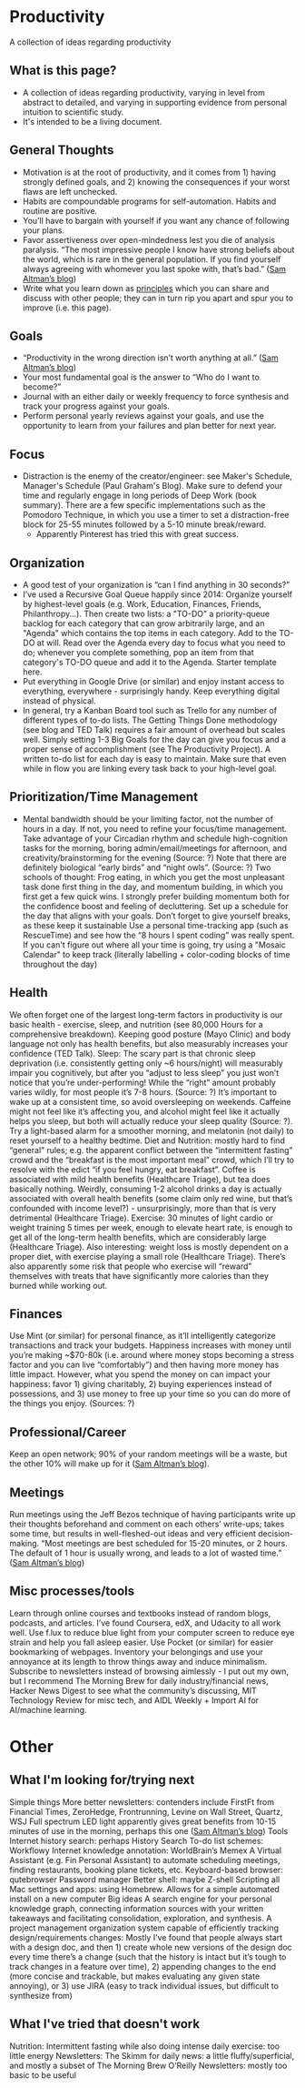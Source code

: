 # Productivity
A collection of ideas regarding productivity

## What is this page?
* A collection of ideas regarding productivity, varying in level from abstract to detailed, and varying in supporting evidence from personal intuition to scientific study.
* It's intended to be a living document.

## General Thoughts
* Motivation is at the root of productivity, and it comes from 1) having strongly defined goals, and 2) knowing the consequences if your worst flaws are left unchecked.
* Habits are compoundable programs for self-automation. Habits and routine are positive.
* You’ll have to bargain with yourself if you want any chance of following your plans.
* Favor assertiveness over open-mindedness lest you die of analysis paralysis. “The most impressive people I know have strong beliefs about the world, which is rare in the general population. If you find yourself always agreeing with whomever you last spoke with, that’s bad.” ([Sam Altman’s blog](http://blog.samaltman.com/productivity))
* Write what you learn down as [principles](https://www.principles.com/) which you can share and discuss with other people; they can in turn rip you apart and spur you to improve (i.e. this page).

## Goals
* “Productivity in the wrong direction isn’t worth anything at all.” ([Sam Altman’s blog](http://blog.samaltman.com/productivity))
* Your most fundamental goal is the answer to “Who do I want to become?”
* Journal with an either daily or weekly frequency to force synthesis and track your progress against your goals.
* Perform personal yearly reviews against your goals, and use the opportunity to learn from your failures and plan better for next year.

## Focus
* Distraction is the enemy of the creator/engineer: see Maker's Schedule, Manager's Schedule (Paul Graham's Blog). Make sure to defend your time and regularly engage in long periods of Deep Work (book summary). There are a few specific implementations such as the Pomodoro Technique, in which you use a timer to set a distraction-free block for 25-55 minutes followed by a 5-10 minute break/reward.
  * Apparently Pinterest has tried this with great success.

## Organization
* A good test of your organization is “can I find anything in 30 seconds?”
* I’ve used a Recursive Goal Queue happily since 2014: Organize yourself by highest-level goals (e.g. Work, Education, Finances, Friends, Philanthropy...). Then create two lists: a "TO-DO" a priority-queue backlog for each category that can grow arbitrarily large, and an "Agenda" which contains the top items in each category. Add to the TO-DO at will. Read over the Agenda every day to focus what you need to do; whenever you complete something, pop an item from that category's TO-DO queue and add it to the Agenda. Starter template here.
* Put everything in Google Drive (or similar) and enjoy instant access to everything, everywhere - surprisingly handy. Keep everything digital instead of physical.
* In general, try a Kanban Board tool such as Trello for any number of different types of to-do lists. The Getting Things Done methodology (see blog and TED Talk) requires a fair amount of overhead but scales well. Simply setting 1-3 Big Goals for the day can give you focus and a proper sense of accomplishment (see The Productivity Project). A written to-do list for each day is easy to maintain. Make sure that even while in flow you are linking every task back to your high-level goal.

## Prioritization/Time Management
* Mental bandwidth should be your limiting factor, not the number of hours in a day. If not, you need to refine your focus/time management.
Take advantage of your Circadian rhythm and schedule high-cognition tasks for the morning, boring admin/email/meetings for afternoon, and creativity/brainstorming for the evening (Source: ?)
Note that there are definitely biological “early birds” and “night owls”. (Source: ?)
Two schools of thought: Frog eating, in which you get the most unpleasant task done first thing in the day, and momentum building, in which you first get a few quick wins. I strongly prefer building momentum both for the confidence boost and feeling of decluttering. 
Set up a schedule for the day that aligns with your goals. Don’t forget to give yourself breaks, as these keep it sustainable
Use a personal time-tracking app (such as RescueTime) and see how the “8 hours I spent coding” was really spent.
If you can't figure out where all your time is going, try using a "Mosaic Calendar" to keep track (literally labelling + color-coding blocks of time throughout the day)

## Health
We often forget one of the largest long-term factors in productivity is our basic health - exercise, sleep, and nutrition (see 80,000 Hours for a comprehensive breakdown). Keeping good posture (Mayo Clinic) and body language not only has health benefits, but also measurably increases your confidence (TED Talk).
Sleep: 
The scary part is that chronic sleep deprivation (i.e. consistently getting only ~6 hours/night) will measurably impair you cognitively, but after you “adjust to less sleep” you just won’t notice that you’re under-performing! While the “right” amount probably varies wildly, for most people it’s 7-8 hours. (Source: ?)
It’s important to wake up at a consistent time, so avoid oversleeping on weekends. Caffeine might not feel like it’s affecting you, and alcohol might feel like it actually helps you sleep, but both will actually reduce your sleep quality (Source: ?). Try a light-based alarm for a smoother morning, and melatonin (not daily) to reset yourself to a healthy bedtime.
Diet and Nutrition: mostly hard to find “general” rules; e.g. the apparent conflict between the “intermittent fasting” crowd and the “breakfast is the most important meal” crowd, which I’ll try to resolve with the edict “if you feel hungry, eat breakfast”. Coffee is associated with mild health benefits (Healthcare Triage), but tea does basically nothing. Weirdly, consuming 1-2 alcohol drinks a day is actually associated with overall health benefits (some claim only red wine, but that’s confounded with income level?) - unsurprisingly, more than that is very detrimental (Healthcare Triage). 
Exercise: 30 minutes of light cardio or weight training 5 times per week, enough to elevate heart rate, is enough to get all of the long-term health benefits, which are considerably large (Healthcare Triage). Also interesting: weight loss is mostly dependent on a proper diet, with exercise playing a small role (Healthcare Triage). There’s also apparently some risk that people who exercise will “reward” themselves with treats that have significantly more calories than they burned while working out.

## Finances
Use Mint (or similar) for personal finance, as it’ll intelligently categorize transactions and track your budgets.
Happiness increases with money until you’re making ~$70-80k (i.e. around where money stops becoming a stress factor and you can live “comfortably”) and then having more money has little impact. However, what you spend the money on can impact your happiness: favor 1) giving charitably, 2) buying experiences instead of possessions, and 3) use money to free up your time so you can do more of the things you enjoy. (Sources: ?)

## Professional/Career
Keep an open network; 90% of your random meetings will be a waste, but the other 10% will make up for it ([Sam Altman’s blog](http://blog.samaltman.com/productivity)).

## Meetings
Run meetings using the Jeff Bezos technique of having participants write up their thoughts beforehand and comment on each others’ write-ups; takes some time, but results in well-fleshed-out ideas and very efficient decision-making.
“Most meetings are best scheduled for 15-20 minutes, or 2 hours. The default of 1 hour is usually wrong, and leads to a lot of wasted time.” ([Sam Altman’s blog](http://blog.samaltman.com/productivity))

## Misc processes/tools
Learn through online courses and textbooks instead of random blogs, podcasts, and articles. I’ve found Coursera, edX, and Udacity to all work well.
Use f.lux to reduce blue light from your computer screen to reduce eye strain and help you fall asleep easier.
Use Pocket (or similar) for easier bookmarking of webpages.
Inventory your belongings and use your annoyance at its length to throw things away and induce minimalism.
Subscribe to newsletters instead of browsing aimlessly - I put out my own, but I recommend The Morning Brew for daily industry/financial news, Hacker News Digest to see what the community’s discussing, MIT Technology Review for misc tech, and AIDL Weekly + Import AI for AI/machine learning.

# Other
## What I'm looking for/trying next
Simple things
More better newsletters: contenders include FirstFt from Financial Times, ZeroHedge, Frontrunning, Levine on Wall Street, Quartz, WSJ
Full spectrum LED light apparently gives great benefits from 10-15 minutes of use in the morning, perhaps this one ([Sam Altman’s blog](http://blog.samaltman.com/productivity))
Tools
Internet history search: perhaps History Search
To-do list schemes: Workflowy
Internet knowledge annotation: WorldBrain’s Memex
A Virtual Assistant (e.g. Fin Personal Assistant) to automate scheduling meetings, finding restaurants, booking plane tickets, etc.
Keyboard-based browser: qutebrowser
Password manager
Better shell: maybe Z-shell
Scripting all Mac settings and apps: using Homebrew. Allows for a simple automated install on a new computer
Big ideas
A search engine for your personal knowledge graph, connecting information sources with your written takeaways and facilitating consolidation, exploration, and synthesis.
A project management organization system capable of efficiently tracking design/requirements changes: Mostly I’ve found that people always start with a design doc, and then 1) create whole new versions of the design doc every time there’s a change (such that the history is intact but it’s tough to track changes in a feature over time), 2) appending changes to the end (more concise and trackable, but makes evaluating any given state annoying), or 3) use JIRA (easy to track individual issues, but difficult to synthesize from)

## What I've tried that doesn't work
Nutrition:
Intermittent fasting while also doing intense daily exercise: too little energy
Newsletters:
The Skimm for daily news: a little fluffy/superficial, and mostly a subset of The Morning Brew
O’Reilly Newsletters: mostly too basic to be useful

